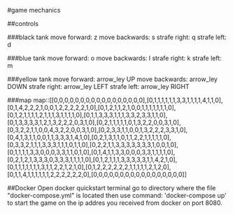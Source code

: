 #game mechanics

##controls

###black tank
move forward:   z
move backwards: s
strafe right:   q
strafe left:    d

###blue tank
move forward:   o
move backwards: l
strafe right:   k
strafe left:    m

###yellow tank
move forward:   arrow_ley UP
move backwards: arrow_ley DOWN
strafe right:   arrow_ley LEFT
strafe left:    arrow_ley RIGHT

###map
map::[[0,0,0,0,0,0,0,0,0,0,0,0,0,0,0,0,0],[0,1,1,1,1,1,1,3,3,1,1,1,1,4,1,1,0],[0,1,4,2,2,2,1,0,0,1,2,2,2,2,2,1,0],[0,1,2,1,1,2,1,0,0,1,1,1,1,1,1,1,0],[0,1,2,1,1,1,1,2,1,1,1,3,1,1,1,1,0],[0,1,1,3,3,3,1,1,1,3,3,2,3,3,1,1,0],[0,1,3,3,3,3,1,2,1,3,2,2,2,0,3,1,0],[0,2,1,1,1,1,1,0,1,3,2,2,0,0,3,1,0],[0,3,2,2,1,1,0,0,4,3,2,2,0,0,3,1,0],[0,2,3,3,1,1,0,0,1,3,2,2,2,3,3,1,0],[0,4,1,3,1,1,0,0,1,1,3,3,3,1,4,1,0],[0,2,1,3,1,1,0,1,1,2,2,1,1,1,1,1,0],[0,3,3,2,1,1,1,3,3,3,1,1,1,0,1,1,0],[0,2,2,1,1,3,3,3,3,3,3,3,1,0,0,1,0],[0,1,1,1,1,3,3,0,0,0,3,3,1,1,0,1,0],[0,1,4,1,1,3,3,0,0,0,3,3,1,1,1,1,0],[0,2,1,2,1,3,3,3,0,3,3,3,1,1,1,1,0],[0,1,2,1,1,1,3,3,3,3,3,1,1,4,2,1,0],[0,1,1,1,1,1,1,1,3,1,1,2,2,1,2,1,0],[0,1,2,2,2,2,2,2,1,1,1,1,1,2,1,2,0],[0,1,1,4,1,1,1,1,1,1,2,2,2,2,2,2,0],[0,0,0,0,0,0,0,0,0,0,0,0,0,0,0,0,0]]

##Docker
Open docker quickstart terminal
go to directory where the file "docker-compose.yml" is located
then use command: 'docker-compose up' to start the game on the ip addres you received from docker on port 8080.